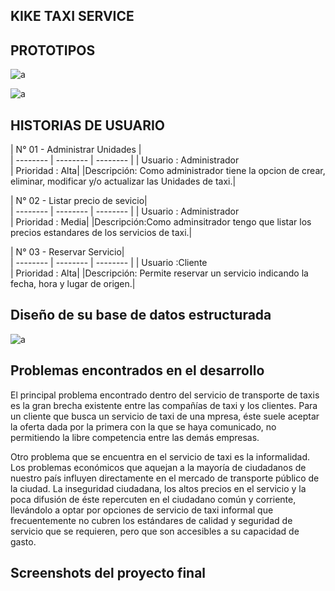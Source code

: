 ## **KIKE TAXI SERVICE**


## PROTOTIPOS
![a](https://image.ibb.co/dCPfxJ/pag_principal.jpg)

![a](https://image.ibb.co/b4tFgd/iniciar_sesion.jpg)

## HISTORIAS DE USUARIO


| N° 01 - Administrar Unidades |  
| -------- | -------- | -------- |
| Usuario : Administrador   
| Prioridad : Alta|
|Descripción: Como administrador tiene la opcion de crear, eliminar, modificar y/o actualizar las Unidades de taxi.|



| N° 02 - Listar precio de sevicio|  
| -------- | -------- | -------- |
| Usuario : Administrador   
| Prioridad : Media|
|Descripción:Como adminsitrador tengo que listar los precios estandares de los servicios de taxi.|

| N° 03 - Reservar Servicio|  
| -------- | -------- | -------- |
| Usuario :Cliente   
| Prioridad : Alta|
|Descripción: Permite reservar un servicio indicando la fecha, hora y lugar de origen.|

## Diseño de su base de datos estructurada

![a](https://image.ibb.co/fxuD1d/bd.jpg)

## Problemas encontrados en el desarrollo

El principal problema encontrado dentro del servicio de transporte de taxis es la gran brecha existente entre las compañías de taxi y los clientes. Para un cliente que busca un servicio de taxi de una mpresa, éste suele aceptar la oferta dada por la primera con la que se haya comunicado, no permitiendo la libre competencia entre las demás empresas. 

Otro problema que se encuentra en el servicio de taxi es la informalidad. Los problemas económicos que aquejan a la mayoría de ciudadanos de nuestro país influyen directamente en el mercado de transporte público de la ciudad. La inseguridad ciudadana, los altos precios en el servicio y la poca difusión de éste repercuten en el ciudadano común y corriente, llevándolo a optar por opciones de servicio de taxi informal que frecuentemente no cubren los estándares de calidad y seguridad de servicio que se requieren, pero que son accesibles a su capacidad de gasto. 

## Screenshots del proyecto final
